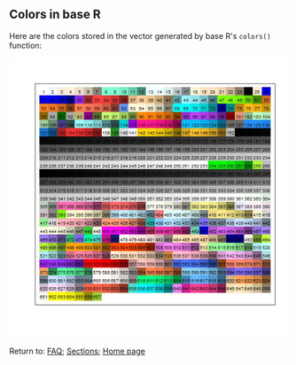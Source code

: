 ## Colors in base R

Here are the colors stored in the vector generated by base R's `colors()` function:

![Base R Color Options](I0001_R_color_options.jpg)

Return to:
[FAQ](C06_P000_FAQ.md);
[Sections](C00_P002_Chapters.md);
[Home page](https://rettopnivek.github.io/R_training/)



